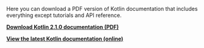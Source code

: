 [//]: # (title: Kotlin documentation as PDF)

Here you can download a PDF version of Kotlin documentation that includes everything except tutorials and API reference.

**[Download Kotlin 2.1.0 documentation (PDF)](https://kotlinlang.org/docs/kotlin-reference.pdf)**

**[View the latest Kotlin documentation (online)](home.topic)**